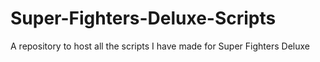 # Super-Fighters-Deluxe-Scripts
A repository to host all the scripts I have made for Super Fighters Deluxe
